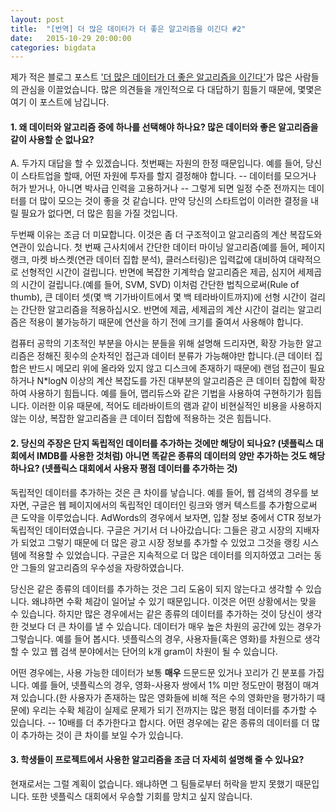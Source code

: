 ```yaml
---
layout: post
title:  "[번역] 더 많은 데이터가 더 좋은 알고리즘을 이긴다 #2"
date:   2015-10-29 20:00:00
categories: bigdata
---
```

제가 적은 블로그 포스트 ['더 많은 데이터가 더 좋은 알고리즘을 이긴다'](http://anand.typepad.com/datawocky/2008/03/more-data-usual.html)가 많은 사람들의 관심을 이끌었습니다. 많은 의견들을 개인적으로 다 대답하기 힘들기 때문에, 몇몇은 여기 이 포스트에 남깁니다.

#### 1. 왜 데이터와 알고리즘 중에 하나를 선택해야 하나요? 많은 데이터와 좋은 알고리즘을 **같이** 사용할 순 없나요?

A. 두가지 대답을 할 수 있겠습니다. 첫번째는 자원의 한정 때문입니다. 예를 들어, 당신이 스타트업을 할때, 어떤 자원에 투자를 할지 결정해야 합니다. -- 데이터를 모으거나 허가 받거나, 아니면 박사급 인력을 고용하거나 -- 그렇게 되면 일정 수준 전까지는 데이터를 더 많이 모으는 것이 좋을 것 같습니다. 만약 당신의 스타트업이 이러한 결정을 내릴 필요가 없다면, 더 많은 힘을 가질 것입니다.

두번째 이유는 조금 더 미묘합니다. 이것은 좀 더 구조적이고 알고리즘의 계산 복잡도와 연관이 있습니다. 첫 번째 근사치에서 간단한 데이터 마이닝 알고리즘(예를 들어, 페이지 랭크, 마켓 바스켓(연관 데이터 집합 분석), 클러스터링)은 입력값에 대비하여 대략적으로 선형적인 시간이 걸립니다. 반면에 복잡한 기계학습 알고리즘은 제곱, 심지어 세제곱의 시간이 걸립니다.(예를 들어, SVM, SVD) 이처럼 간단한 법칙으로써(Rule of thumb), 큰 데이터 셋(몇 백 기가바이트에서 몇 백 테라바이트까지)에 선형 시간이 걸리는 간단한 알고리즘을 적용하십시오. 반면에 제곱, 세제곱의 계산 시간이 걸리는 알고리즘은 적용이 불가능하기 때문에 연산을 하기 전에 크기를 줄여서 사용해야 합니다.

컴퓨터 공학의 기초적인 부분을 아시는 분들을 위해 설명해 드리자면, 확장 가능한 알고리즘은 정해진 횟수의 순차적인 접근과 데이터 분류가 가능해야만 합니다.(큰 데이터 집합은 반드시 메모리 위에 올라와 있지 않고 디스크에 존재하기 때문에) 랜덤 접근이 필요하거나 N\*logN 이상의 계산 복잡도를 가진 대부분의 알고리즘은 큰 데이터 집합에 확장하여 사용하기 힘듭니다. 예를 들어, 맵리듀스와 같은 기법을 사용하여 구현하기가 힘듭니다. 이러한 이유 때문에, 적어도 테라바이트의 램과 같이 비현실적인 비용을 사용하지 않는 이상, 복잡한 알고리즘을 큰 데이터 집합에 적용하는 것은 힘듭니다.

#### 2. 당신의 주장은 단지 독립적인 데이터를 추가하는 것에만 해당이 되나요? (넷플릭스 대회에서 IMDB를 사용한 것처럼) 아니면 똑같은 종류의 데이터의 양만 추가하는 것도 해당하나요? (넷플릭스 대회에서 사용자 평점 데이터를 추가하는 것)

독립적인 데이터를 추가하는 것은 큰 차이를 낳습니다. 예를 들어, 웹 검색의 경우를 보자면, 구글은 웹 페이지에서의 독립적인 데이터인 링크와 앵커 텍스트를 추가함으로써 큰 도약을 이루었습니다. AdWords의 경우에서 보자면, 입찰 정보 중에서 CTR 정보가 독립적인 데이터였습니다. 구글은 거기서 더 나아갔습니다: 그들은 광고 시장의 지배자가 되었고 그렇기 때문에 더 많은 광고 시장 정보를 추가할 수 있었고 그것을 랭킹 시스템에 적용할 수 있었습니다. 구글은 지속적으로 더 많은 데이터를 의지하였고 그러는 동안 그들의
알고리즘의 우수성을 자랑하였습니다.

당신은 같은 종류의 데이터를 추가하는 것은 그리 도움이 되지 않는다고 생각할 수 있습니다. 왜냐하면 수확 체감이 일어날 수 있기 때문입니다. 이것은 어떤 상황에서는 맞을 수 있습니다. 하지만 많은 경우에서는 같은 종류의 데이터를 추가하는 것이 당신이 생각한 것보다 더 큰 차이를 낼 수 있습니다. 데이터가 매우 높은 차원의 공간에 있는 경우가 그렇습니다. 예를 들어 봅시다. 넷플릭스의 경우, 사용자들(혹은 영화)를 차원으로 생각할 수 있고 웹 검색 분야에서는 단어의 k개 gram이 차원이 될 수 있습니다.

어떤 경우에는, 사용 가능한 데이터가 보통 **매우** 드문드문 있거나 꼬리가 긴 분포를 가집니다. 예를 들어, 넷플릭스의 경우, 영화-사용자 쌍에서 1% 미만 정도만이 평점이 매겨져 있습니다.(한 사용자가 존재하는 많은 영화들에 비해 적은 수의 영화만을 평가하기 때문에) 우리는 수확 체감이 실제로 문제가 되기 전까지는 많은 평점 데이터를 추가할 수 있습니다. -- 10배를 더 추가한다고 합시다. 어떤 경우에는 같은 종류의 데이터를 더 많이 추가하는 것이 큰 차이를 보일 수가 있습니다.

#### 3. 학생들이 프로젝트에서 사용한 알고리즘을 조금 더 자세히 설명해 줄 수 있나요?

현재로서는 그럴 계획이 없습니다. 왜냐하면 그 팀들로부터 허락을 받지 못했기 때문입니다. 또한 넷플릭스 대회에서 우승할 기회를 망치고 싶지 않습니다.
